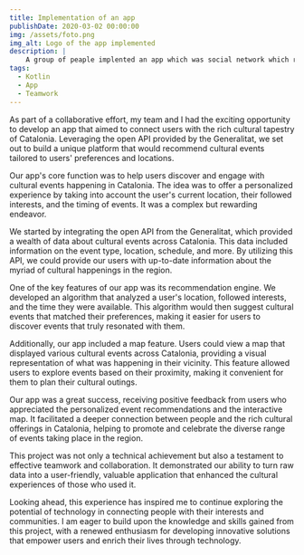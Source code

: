 ```yaml
---
title: Implementation of an app
publishDate: 2020-03-02 00:00:00
img: /assets/foto.png
img_alt: Logo of the app implemented
description: |
    A group of peaple implented an app which was social network which recomended you cultural events
tags:
  - Kotlin
  - App
  - Teamwork
---
```


As part of a collaborative effort, my team and I had the exciting opportunity to develop an app that aimed to connect users with the rich cultural tapestry of Catalonia. Leveraging the open API provided by the Generalitat, we set out to build a unique platform that would recommend cultural events tailored to users' preferences and locations.

Our app's core function was to help users discover and engage with cultural events happening in Catalonia. The idea was to offer a personalized experience by taking into account the user's current location, their followed interests, and the timing of events. It was a complex but rewarding endeavor.

We started by integrating the open API from the Generalitat, which provided a wealth of data about cultural events across Catalonia. This data included information on the event type, location, schedule, and more. By utilizing this API, we could provide our users with up-to-date information about the myriad of cultural happenings in the region.

One of the key features of our app was its recommendation engine. We developed an algorithm that analyzed a user's location, followed interests, and the time they were available. This algorithm would then suggest cultural events that matched their preferences, making it easier for users to discover events that truly resonated with them.

Additionally, our app included a map feature. Users could view a map that displayed various cultural events across Catalonia, providing a visual representation of what was happening in their vicinity. This feature allowed users to explore events based on their proximity, making it convenient for them to plan their cultural outings.

Our app was a great success, receiving positive feedback from users who appreciated the personalized event recommendations and the interactive map. It facilitated a deeper connection between people and the rich cultural offerings in Catalonia, helping to promote and celebrate the diverse range of events taking place in the region.

This project was not only a technical achievement but also a testament to effective teamwork and collaboration. It demonstrated our ability to turn raw data into a user-friendly, valuable application that enhanced the cultural experiences of those who used it.

Looking ahead, this experience has inspired me to continue exploring the potential of technology in connecting people with their interests and communities. I am eager to build upon the knowledge and skills gained from this project, with a renewed enthusiasm for developing innovative solutions that empower users and enrich their lives through technology.
